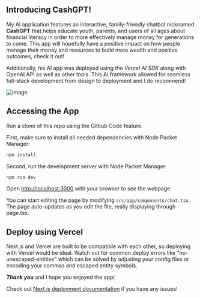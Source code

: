 ## Introducing CashGPT!

My AI application features an interactive, family-friendly chatbot nicknamed **CashGPT** that helps educate youth, parents, and users of all ages about financial literacy in order to more effectively manage money for generations to come. This app will hopefully have a positive impact on how people manage their money and resources to build more wealth and positive outcomes, check it out!

Additionally, his AI app was deployed using the *Vercel AI SDK* along with OpenAI API as well as other tools. This AI framework allowed for seamless full-stack development from design to deployment and I do recommend!

![image](https://github.com/user-attachments/assets/aa99c144-33c1-4d60-bc10-957c7211e0de)


## Accessing the App

Run a clone of this repo using the Github Code feature.

First, make sure to install all needed dependencies with Node Packet Manager:

```bash
npm install
```

Second, run the development server with Node Packet Manager:

```bash
npm run dev
```

Open [http://localhost:3000](http://localhost:3000) with your browser to see the webpage

You can start editing the page by modifying `src/app/components/chat.tsx`. The page auto-updates as you edit the file, really displaying through page.tsx.

## Deploy using Vercel

Next.js and Vercel are built to be compatible with each other, so deploying with Vercel would be ideal. Watch out for common deploy errors like "no-unescaped-entities" which can be solved by adjusting your config files or encoding your commas and escaped entity symbols.

***Thank you*** and I hope you enjoyed the app!

Check out [Next.js deployment documentation](https://nextjs.org/docs/deployment) if you have any issues!
